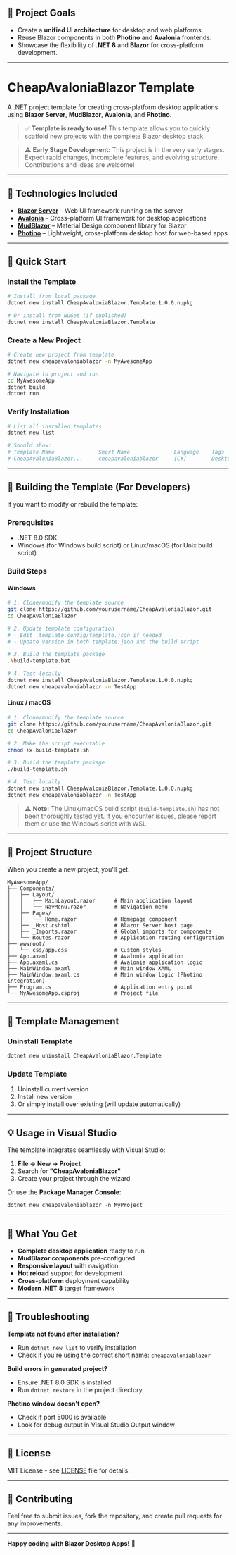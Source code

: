 ## 🚧 Project Goals

- Create a **unified UI architecture** for desktop and web platforms.
- Reuse Blazor components in both **Photino** and **Avalonia** frontends.
- Showcase the flexibility of **.NET 8** and **Blazor** for cross-platform development.

---

# CheapAvaloniaBlazor Template

A .NET project template for creating cross-platform desktop applications using **Blazor Server**, **MudBlazor**, **Avalonia**, and **Photino**.

> ✅ **Template is ready to use!** This template allows you to quickly scaffold new projects with the complete Blazor desktop stack.

> ⚠️ **Early Stage Development:** This project is in the very early stages. Expect rapid changes, incomplete features, and evolving structure. Contributions and ideas are welcome!

---

## 🧩 Technologies Included

- **[Blazor Server](https://dotnet.microsoft.com/apps/aspnet/web-apps/blazor)** – Web UI framework running on the server
- **[Avalonia](https://avaloniaui.net/)** – Cross-platform UI framework for desktop applications
- **[MudBlazor](https://mudblazor.com/)** – Material Design component library for Blazor
- **[Photino](https://www.photino.dev/)** – Lightweight, cross-platform desktop host for web-based apps

---

## 🚀 Quick Start

### Install the Template

```bash
# Install from local package
dotnet new install CheapAvaloniaBlazor.Template.1.0.0.nupkg

# Or install from NuGet (if published)
dotnet new install CheapAvaloniaBlazor.Template
```

### Create a New Project

```bash
# Create new project from template
dotnet new cheapavaloniablazor -n MyAwesomeApp

# Navigate to project and run
cd MyAwesomeApp
dotnet build
dotnet run
```

### Verify Installation

```bash
# List all installed templates
dotnet new list

# Should show:
# Template Name              Short Name              Language    Tags
# CheapAvaloniaBlazor...     cheapavaloniablazor     [C#]        Desktop/Blazor/MudBlazor/Avalonia/Photino
```

---

## 🔨 Building the Template (For Developers)

If you want to modify or rebuild the template:

### Prerequisites

- .NET 8.0 SDK
- Windows (for Windows build script) or Linux/macOS (for Unix build script)

### Build Steps

#### Windows
```bash
# 1. Clone/modify the template source
git clone https://github.com/yourusername/CheapAvaloniaBlazor.git
cd CheapAvaloniaBlazor

# 2. Update template configuration
# - Edit .template.config/template.json if needed
# - Update version in both template.json and the build script

# 3. Build the template package
.\build-template.bat

# 4. Test locally
dotnet new install CheapAvaloniaBlazor.Template.1.0.0.nupkg
dotnet new cheapavaloniablazor -n TestApp
```

#### Linux / macOS
```bash
# 1. Clone/modify the template source
git clone https://github.com/yourusername/CheapAvaloniaBlazor.git
cd CheapAvaloniaBlazor

# 2. Make the script executable
chmod +x build-template.sh

# 3. Build the template package
./build-template.sh

# 4. Test locally
dotnet new install CheapAvaloniaBlazor.Template.1.0.0.nupkg
dotnet new cheapavaloniablazor -n TestApp
```

> ⚠️ **Note:** The Linux/macOS build script (`build-template.sh`) has not been thoroughly tested yet. If you encounter issues, please report them or use the Windows script with WSL.

---

## 📁 Project Structure

When you create a new project, you'll get:

```
MyAwesomeApp/
├── Components/
│   ├── Layout/
│   │   ├── MainLayout.razor      # Main application layout
│   │   └── NavMenu.razor         # Navigation menu
│   ├── Pages/
│   │   └── Home.razor            # Homepage component
│   ├── _Host.cshtml              # Blazor Server host page
│   ├── _Imports.razor            # Global imports for components
│   └── Routes.razor              # Application routing configuration
├── wwwroot/
│   └── css/app.css               # Custom styles
├── App.axaml                     # Avalonia application
├── App.axaml.cs                  # Avalonia application logic
├── MainWindow.axaml              # Main window XAML
├── MainWindow.axaml.cs           # Main window logic (Photino integration)
├── Program.cs                    # Application entry point
└── MyAwesomeApp.csproj           # Project file
```

---

## 🔧 Template Management

### Uninstall Template

```bash
dotnet new uninstall CheapAvaloniaBlazor.Template
```

### Update Template

1. Uninstall current version
2. Install new version
3. Or simply install over existing (will update automatically)

---

## 💡 Usage in Visual Studio

The template integrates seamlessly with Visual Studio:

1. **File → New → Project**
2. Search for **"CheapAvaloniaBlazor"**
3. Create your project through the wizard

Or use the **Package Manager Console**:
```powershell
dotnet new cheapavaloniablazor -n MyProject
```

---

## 🎯 What You Get

- **Complete desktop application** ready to run
- **MudBlazor components** pre-configured
- **Responsive layout** with navigation
- **Hot reload** support for development
- **Cross-platform** deployment capability
- **Modern .NET 8** target framework

---

## 🐛 Troubleshooting

**Template not found after installation?**
- Run `dotnet new list` to verify installation
- Check if you're using the correct short name: `cheapavaloniablazor`

**Build errors in generated project?**
- Ensure .NET 8.0 SDK is installed
- Run `dotnet restore` in the project directory

**Photino window doesn't open?**
- Check if port 5000 is available
- Look for debug output in Visual Studio Output window

---

## 📝 License

MIT License - see [LICENSE](LICENSE) file for details.

---

## 🙏 Contributing

Feel free to submit issues, fork the repository, and create pull requests for any improvements.

---

**Happy coding with Blazor Desktop Apps!** 🚀